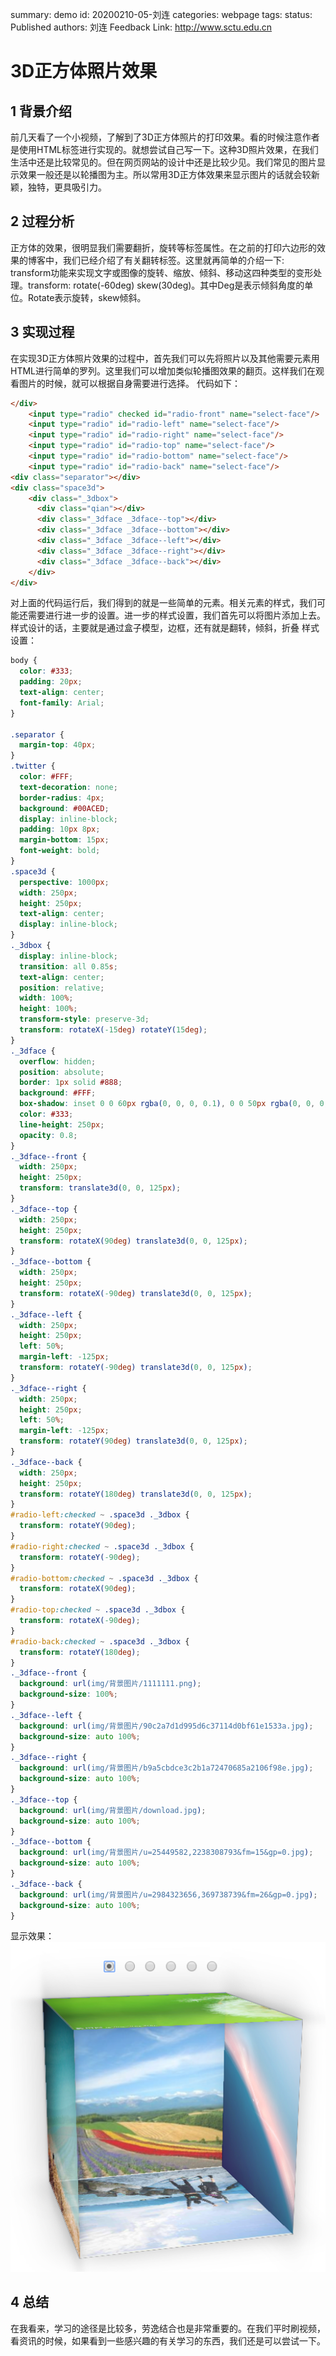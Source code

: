 summary: demo
id: 20200210-05-刘连
categories: webpage
tags: 
status: Published 
authors: 刘连
Feedback Link: http://www.sctu.edu.cn
# 3D正方体照片效果

## 1 背景介绍 
前几天看了一个小视频，了解到了3D正方体照片的打印效果。看的时候注意作者是使用HTML标签进行实现的。就想尝试自己写一下。这种3D照片效果，在我们生活中还是比较常见的。但在网页网站的设计中还是比较少见。我们常见的图片显示效果一般还是以轮播图为主。所以常用3D正方体效果来显示图片的话就会较新颖，独特，更具吸引力。
## 2 过程分析
正方体的效果，很明显我们需要翻折，旋转等标签属性。在之前的打印六边形的效果的博客中，我们已经介绍了有关翻转标签。这里就再简单的介绍一下:
transform功能来实现文字或图像的旋转、缩放、倾斜、移动这四种类型的变形处理。transform: rotate(-60deg) skew(30deg)。其中Deg是表示倾斜角度的单位。Rotate表示旋转，skew倾斜。
## 3 实现过程
在实现3D正方体照片效果的过程中，首先我们可以先将照片以及其他需要元素用HTML进行简单的罗列。这里我们可以增加类似轮播图效果的翻页。这样我们在观看图片的时候，就可以根据自身需要进行选择。
代码如下：
```html
</div>
    <input type="radio" checked id="radio-front" name="select-face"/>    
    <input type="radio" id="radio-left" name="select-face"/>
    <input type="radio" id="radio-right" name="select-face"/>
    <input type="radio" id="radio-top" name="select-face"/>
    <input type="radio" id="radio-bottom" name="select-face"/>
    <input type="radio" id="radio-back" name="select-face"/>
<div class="separator"></div>
<div class="space3d">
    <div class="_3dbox">
      <div class="qian"></div>
      <div class="_3dface _3dface--top"></div>
      <div class="_3dface _3dface--bottom"></div>
      <div class="_3dface _3dface--left"></div>
      <div class="_3dface _3dface--right"></div>
      <div class="_3dface _3dface--back"></div>
    </div>
</div>
```
对上面的代码运行后，我们得到的就是一些简单的元素。相关元素的样式，我们可能还需要进行进一步的设置。进一步的样式设置，我们首先可以将图片添加上去。样式设计的话，主要就是通过盒子模型，边框，还有就是翻转，倾斜，折叠
样式设置：

```css
body {
  color: #333;
  padding: 20px;
  text-align: center;
  font-family: Arial;
}

.separator {
  margin-top: 40px;
}
.twitter {
  color: #FFF;
  text-decoration: none;
  border-radius: 4px;
  background: #00ACED;
  display: inline-block;
  padding: 10px 8px;
  margin-bottom: 15px;
  font-weight: bold;
}
.space3d {
  perspective: 1000px;
  width: 250px;
  height: 250px;
  text-align: center;
  display: inline-block;
}
._3dbox {
  display: inline-block;
  transition: all 0.85s;
  text-align: center;
  position: relative;
  width: 100%;
  height: 100%;
  transform-style: preserve-3d;
  transform: rotateX(-15deg) rotateY(15deg);
}
._3dface {
  overflow: hidden;
  position: absolute;
  border: 1px solid #888;
  background: #FFF;
  box-shadow: inset 0 0 60px rgba(0, 0, 0, 0.1), 0 0 50px rgba(0, 0, 0, 0.3);
  color: #333;
  line-height: 250px;
  opacity: 0.8;
}
._3dface--front {
  width: 250px;
  height: 250px;
  transform: translate3d(0, 0, 125px);
}
._3dface--top {
  width: 250px;
  height: 250px;
  transform: rotateX(90deg) translate3d(0, 0, 125px);
}
._3dface--bottom {
  width: 250px;
  height: 250px;
  transform: rotateX(-90deg) translate3d(0, 0, 125px);
}
._3dface--left {
  width: 250px;
  height: 250px;
  left: 50%;
  margin-left: -125px;
  transform: rotateY(-90deg) translate3d(0, 0, 125px);
}
._3dface--right {
  width: 250px;
  height: 250px;
  left: 50%;
  margin-left: -125px;
  transform: rotateY(90deg) translate3d(0, 0, 125px);
}
._3dface--back {
  width: 250px;
  height: 250px;
  transform: rotateY(180deg) translate3d(0, 0, 125px);
}
#radio-left:checked ~ .space3d ._3dbox {
  transform: rotateY(90deg);
}
#radio-right:checked ~ .space3d ._3dbox {
  transform: rotateY(-90deg);
}
#radio-bottom:checked ~ .space3d ._3dbox {
  transform: rotateX(90deg);
}
#radio-top:checked ~ .space3d ._3dbox {
  transform: rotateX(-90deg);
}
#radio-back:checked ~ .space3d ._3dbox {
  transform: rotateY(180deg);
}
._3dface--front {
  background: url(img/背景图片/1111111.png);
  background-size: 100%;
}
._3dface--left {
  background: url(img/背景图片/90c2a7d1d995d6c37114d0bf61e1533a.jpg);
  background-size: auto 100%;
}
._3dface--right {
  background: url(img/背景图片/b9a5cbdce3c2b1a72470685a2106f98e.jpg);
  background-size: auto 100%;
}
._3dface--top {
  background: url(img/背景图片/download.jpg);
  background-size: auto 100%;
}
._3dface--bottom {
  background: url(img/背景图片/u=25449582,2238308793&fm=15&gp=0.jpg);
  background-size: auto 100%;
}
._3dface--back {
  background: url(img/背景图片/u=2984323656,369738739&fm=26&gp=0.jpg);
  background-size: auto 100%;
}
```
显示效果：
![](assets/20200210-05-刘连-1.png)
## 4 总结
在我看来，学习的途径是比较多，劳逸结合也是非常重要的。在我们平时刷视频，看资讯的时候，如果看到一些感兴趣的有关学习的东西，我们还是可以尝试一下。
